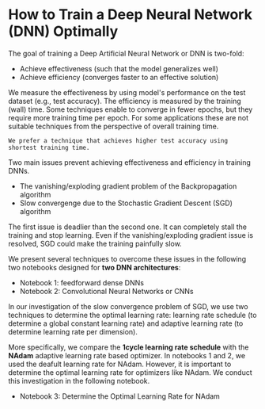 # How to Train a Deep Neural Network (DNN) Optimally

The goal of training a Deep Artificial Neural Network or DNN is two-fold:

- Achieve effectiveness (such that the model generalizes well)
- Achieve efficiency (converges faster to an effective solution)

We measure the effectiveness by using model's performance on the test dataset (e.g., test accuracy). The efficiency is measured by the training (wall) time. Some techniques enable to converge in fewer epochs, but they require more training time per epoch. For some applications these are not suitable techniques from the perspective of overall training time. 

    We prefer a technique that achieves higher test accuracy using shortest training time.

Two main issues prevent achieving effectiveness and efficiency in training DNNs.

- The vanishing/exploding gradient problem of the Backpropagation algorithm
- Slow convergenge due to the Stochastic Gradient Descent (SGD) algorithm

The first issue is deadlier than the second one. It can completely stall the training and stop learning. Even if the vanishing/exploding gradient issue is resolved, SGD could make the training painfully slow.

We present several techniques to overcome these issues in the following two notebooks designed for **two DNN architectures**:
- Notebook 1: feedforward dense DNNs
- Notebook 2: Convolutional Neural Networks or CNNs

In our investigation of the slow convergence problem of SGD, we use two techniques to determine the optimal learning rate: learning rate schedule (to determine a global constant learning rate) and adaptive learning rate (to determine learning rate per dimension).

More specifically, we compare the **1cycle learning rate schedule** with the **NAdam** adaptive learning rate based optimizer. In notebooks 1 and 2, we used the deafult learning rate for NAdam. However, it is important to determine the optimal learning rate for optimizers like NAdam. We conduct this investigation in the following notebook.
- Notebook 3: Determine the Optimal Learning Rate for NAdam
